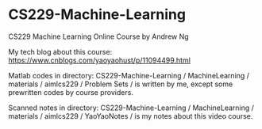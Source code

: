 CS229-Machine-Learning
======================
CS229 Machine Learning Online Course by Andrew Ng

My tech blog about this course:
https://www.cnblogs.com/yaoyaohust/p/11094499.html

Matlab codes in directory:
CS229-Machine-Learning / MachineLearning / materials / aimlcs229 / Problem Sets /
is written by me, except some prewritten codes by course providers.

Scanned notes in directory:
CS229-Machine-Learning / MachineLearning / materials / aimlcs229 / YaoYaoNotes /
is my notes about this video course.
